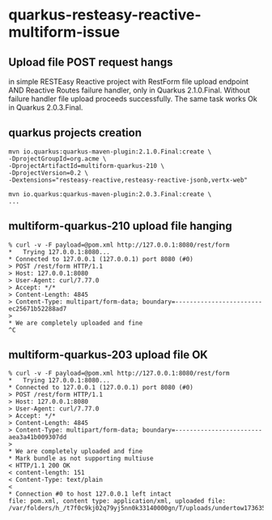 # quarkus-resteasy-reactive-multiform-issue

## Upload file POST request hangs
in simple RESTEasy Reactive project with RestForm file upload endpoint AND Reactive Routes failure handler, only in Quarkus 2.1.0.Final.
Without failure handler file upload proceeds successfully.
The same task works Ok in Quarkus 2.0.3.Final.

## quarkus projects creation
```
mvn io.quarkus:quarkus-maven-plugin:2.1.0.Final:create \
-DprojectGroupId=org.acme \
-DprojectArtifactId=multiform-quarkus-210 \
-DprojectVersion=0.2 \
-Dextensions="resteasy-reactive,resteasy-reactive-jsonb,vertx-web"
```

```
mvn io.quarkus:quarkus-maven-plugin:2.0.3.Final:create \
...
```

## multiform-quarkus-210 upload file hanging
```
% curl -v -F payload=@pom.xml http://127.0.0.1:8080/rest/form
*   Trying 127.0.0.1:8080...
* Connected to 127.0.0.1 (127.0.0.1) port 8080 (#0)
> POST /rest/form HTTP/1.1
> Host: 127.0.0.1:8080
> User-Agent: curl/7.77.0
> Accept: */*
> Content-Length: 4845
> Content-Type: multipart/form-data; boundary=------------------------ec25671b52288ad7
> 
* We are completely uploaded and fine
^C
```

## multiform-quarkus-203 upload file OK
```
% curl -v -F payload=@pom.xml http://127.0.0.1:8080/rest/form
*   Trying 127.0.0.1:8080...
* Connected to 127.0.0.1 (127.0.0.1) port 8080 (#0)
> POST /rest/form HTTP/1.1
> Host: 127.0.0.1:8080
> User-Agent: curl/7.77.0
> Accept: */*
> Content-Length: 4845
> Content-Type: multipart/form-data; boundary=------------------------aea3a41b009307dd
> 
* We are completely uploaded and fine
* Mark bundle as not supporting multiuse
< HTTP/1.1 200 OK
< content-length: 151
< Content-Type: text/plain
< 
* Connection #0 to host 127.0.0.1 left intact
file: pom.xml, content type: application/xml, uploaded file: /var/folders/h_/t7f0c9kj02q79yj5nn0k33140000gn/T/uploads/undertow1736355395262476198upload%
```
